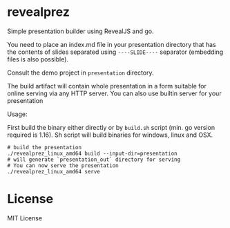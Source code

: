 # revealprez

Simple presentation builder using RevealJS and go.

You need to place an index.md file in your presentation directory that has the contents of slides
separated using `----SLIDE----` separator (embedding files is also possible). 

Consult the demo project in `presentation` directory.

The build artifact will contain whole presentation in a form suitable for online serving via any HTTP server.
You can also use builtin server for your presentation

Usage:

First build the binary either directly or by `build.sh` script (min. go version required is 1.16). Sh script will build
binaries for windows, linux and OSX.

    # build the presentation
    ./revealprez_linux_amd64 build --input-dir=presentation
    # will generate `presentation_out` directory for serving
    # You can now serve the presentation
    ./revealprez_linux_amd64 serve

# License

MIT License
